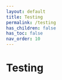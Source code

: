 ```yaml
---
layout: default
title: Testing
permalink: /testing
has_children: false
has_toc: false
nav_order: 10
---
```


# Testing
